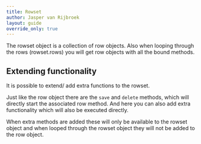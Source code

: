 ```yaml
---
title: Rowset
author: Jasper van Rijbroek
layout: guide
override_only: true
---
```


The rowset object is a collection of row objects.
Also when looping through the rows (rowset.rows) you will get row objects with all the bound methods.

## Extending functionality
It is possible to extend/ add extra functions to the rowset.

Just like the row object there are the ```save``` and ```delete``` methods, which will directly start the associated row method.
And here you can also add extra functionality which will also be executed directly.

When extra methods are added these will only be available to the rowset object and when looped through the rowset object they will not be added to the row object.